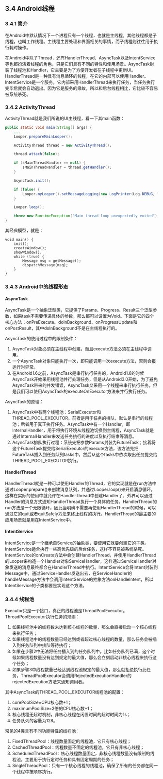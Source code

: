 ## 3.4 Android线程

### 3.4.1 简介
在Android中默认情况下一个进程只有一个线程，也就是主线程，其他线程都是子线程，也叫工作线程。主线程主要处理和界面相关的事情，而子线程则往往用于执行耗时操作。

在Android中除了Thread，还有HandlerThread、AsyncTask以及IntentService等也都扮演着线程的角色，只是它们具有不同的特性和使用场景。AsyncTask封装了线程池和Handler，它主要是为了方便开发者在子线程中更新UI。HandlerThread是一种具有消息循环的线程，在它的内部可以使用Handler。IntentService是一个服务，它内部采用HandlerThread来执行任务，当任务执行完毕后就会自动退出。因为它是服务的缘故，所以和后台线程相比，它比较不容易被系统杀死。

### 3.4.2 ActivityThread
ActivityThread就是我们所说的UI主线程，看一下其main函数：
```Java
public static void main(String[] args) {
    ...
    Looper.prepareMainLooper();

    ActivityThread thread = new ActivityThread();

    thread.attach(false);

    if (sMainThreadHandler == null) {
        sMainThreadHandler = thread.getHandler();
    }

    AsyncTask.init();

    if (false) {
        Looper.myLooper().setMessageLogging(new LogPrinter(Log.DEBUG, "ActivityThread"));
    }

    Looper.loop();

    throw new RuntimeException("Main thread loop unexpectedly exited");
}
```
其经典模型，就是：
```
void main() {
    init();
    createWindow();
    showWindow();
    while (true) {
        Message msg = getMessage();
        dispatchMessage(msg);
    }
}
```

### 3.4.3 Android中的线程形态
#### AsyncTask
AsyncTask是一个抽象泛型类，它提供了Params、Progress、Result三个泛型参数，如果task不需要传递具体的参数，那么都可以设置为Void。下面是它的四个核心方法：onPreExecute、doInBackground、onProgressUpdate和onPostResult，其中doInBackground不是在主线程执行的。

AsyncTask的使用过程中的限制条件：
1. AsyncTask对象必须在主线程中创建，而且execute方法必须在主线程中调用。
2. 一个AsyncTask对象只能执行一次，即只能调用一次execute方法，否则会报运行时异常。
3. 在Android1.6之前，AsyncTask是串行执行任务的，Android1.6的时候AsyncTask开始采用线程池并行处理任务，但是从Android3.0开始，为了避免AsyncTask带来的并发错误，AsyncTask又采用一个线程来串行执行任务，但是我们可以使用AsyncTask的executeOnExecutor方法来并行执行任务。

AsyncTask的原理：
1. AsyncTask中有两个线程池：SerialExecutor和THREAD_POOL_EXECUTOR。前者是用于任务的排队，默认是串行的线程池；后者用于真正执行任务。AsyncTask中有一个Handler，即InternalHandler，用于将执行环境从线程池切换到主线程，AsyncTask就是通过InternalHandler来发送任务执行的进度以及执行结束等消息。
2. AsyncTask排队执行过程：系统先把参数Params封装为FutureTask；接着将这个FutureTask提交给SerialExecutor的execute方法，该方法先把FutureTask插入到任务队列tasks中，然后从这个tasks中依次取出任务提交给THREAD_POOL_EXECUTOR执行。

#### HandlerThread
HandlerThread就是一种可以使用Handler的Thread，它的实现就是在run方法中通过Looper.prepare()来创建消息队列，并通过Looper.loop()来开启消息循环，这样在实际的使用中就允许在HandlerThread中创建Handler了，外界可以通过Handler的消息方式通知HandlerThread执行一个具体的任务。HandlerThread的run方法是一个无限循环，因此当明确不需要再使用HandlerThread的时候，可以通过它的quit或者quitSafely方法来终止线程的执行。HandlerThread的最主要的应用场景就是用在IntentService中。

#### IntentService
IntentService是一个继承自Service的抽象类，要使用它就要创建它的子类。IntentService适合执行一些高优先级的后台任务，这样不容易被系统杀死。IntentService的onCreate方法中会创建HandlerThread，并使用HandlerThread的Looper来构造一个Handler对象ServiceHandler，这样通过ServiceHandler对象发送的消息最终都会在HandlerThread中执行。IntentService会将Intent封装到Message中，通过ServiceHandler发送出去，在ServiceHandler的handleMessage方法中会调用IntentService的抽象方法onHandleIntent，所以IntentService的子类都要是实现这个方法。

### 3.4.4 线程池
Executor只是一个接口，真正的线程池是ThreadPoolExecutor。ThreadPoolExecutor执行任务的规则：
1. 如果线程池中的线程数未达到核心线程的数量，那么会直接启动一个核心线程来执行任务；
2. 如果线程池中的线程数量已经达到或者超过核心线程的数量，那么任务会被插入到任务队列中排队等待执行；
3. 如果在步骤2中无法将任务插入到的任务队列中，比如任务队列已满，这个时候如果线程数量没有达到规定的最大值，那么会立刻启动非核心线程来执行这个任务；
4. 如果步骤3中线程数量已经达到线程池规定的最大值，那么就拒绝执行此任务，ThreadPoolExecutor会调用RejectedExecutionHandler的rejectedExecution方法来通知调用者。

其中AsyncTask的THREAD_POOL_EXECUTOR线程池的配置：
1. corePoolSize=CPU核心数+1；
2. maximumPoolSize=2倍的CPU核心数+1；
3. 核心线程无超时机制，非核心线程在闲置时间的超时时间为1s；
4. 任务队列的容量为128。

常见的4类具有不同功能特性的线程池：
1. FixedThreadPool：线程数量固定的线程池，它只有核心线程；
2. CachedThreadPool：线程数量不固定的线程池，它只有非核心线程；
3. ScheduledThreadPool：核心线程数量固定，非核心线程数量没有限制的线程池，主要用于执行定时任务和具有固定周期的任务；
4. SingleThreadPool：只有一个核心线程的线程池，确保了所有的任务都在同一个线程中按顺序执行。
